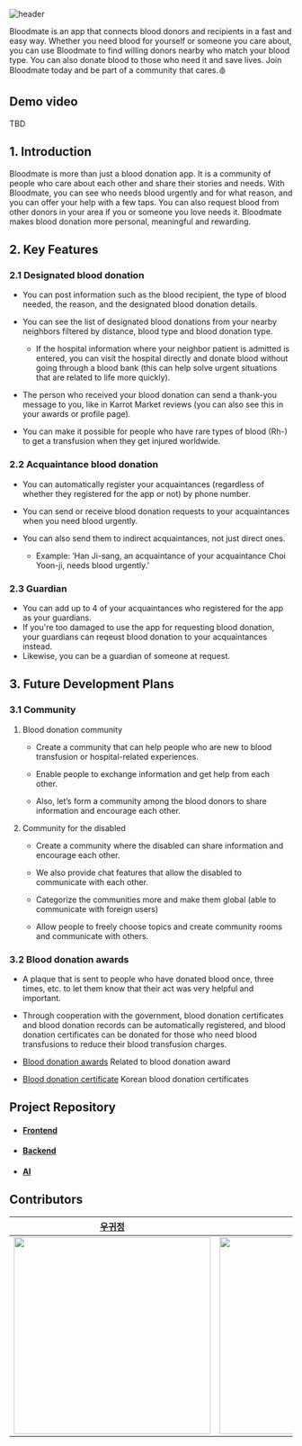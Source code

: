 ![header](https://capsule-render.vercel.app/api?type=rect&color=gradient&height=100&section=header&text=%20Blood%20Mate%20&desc=Blood%20donation%20through%20acquaintances&fontSize=40&textBg=true&fontAlign=22.5&descAlign=65&descAlignY=65&descSize=24)

Bloodmate is an app that connects blood donors and recipients in a fast and easy way. Whether you need blood for yourself or someone you care about, you can use Bloodmate to find willing donors nearby who match your blood type. You can also donate blood to those who need it and save lives. Join Bloodmate today and be part of a community that cares.🩸  

## Demo video
TBD

## 1. Introduction

Bloodmate is more than just a blood donation app. It is a community of people who care about each other and share their stories and needs. With Bloodmate, you can see who needs blood urgently and for what reason, and you can offer your help with a few taps. You can also request blood from other donors in your area if you or someone you love needs it. Bloodmate makes blood donation more personal, meaningful and rewarding. 

## 2. Key Features
### 2.1 Designated blood donation   

- You can post information such as the blood recipient, the type of blood needed, the reason, and the designated blood donation details.
- You can see the list of designated blood donations from your nearby neighbors filtered by distance, blood type and blood donation type.
    - If the hospital information where your neighbor patient is admitted is entered, you can visit the hospital directly and donate blood without going through a blood bank (this can help solve urgent situations that are related to life more quickly).
- The person who received your blood donation can send a thank-you message to you, like in Karrot Market reviews (you can also see this in your awards or profile page).

- You can make it possible for people who have rare types of blood (Rh-) to get a transfusion when they get injured worldwide.

### 2.2 Acquaintance blood donation
- You can automatically register your acquaintances (regardless of whether they registered for the app or not) by phone number.

- You can send or receive blood donation requests to your acquaintances when you need blood urgently.
- You can also send them to indirect acquaintances, not just direct ones.
    - Example: ‘Han Ji-sang, an acquaintance of your acquaintance Choi Yoon-ji, needs blood urgently.’

### 2.3 Guardian
- You can add up to 4 of your acquaintances who registered for the app as your guardians.
- If you're too damaged to use the app for requesting blood donation, your guardians can reqeust blood donation to your acquaintances instead.
- Likewise, you can be a guardian of someone at request.

## 3. Future Development Plans

### 3.1 Community
1) Blood donation community

    - Create a community that can help people who are new to blood transfusion or hospital-related experiences.
    - Enable people to exchange information and get help from each other.

    - Also, let’s form a community among the blood donors to share information and encourage each other.

2) Community for the disabled

    - Create a community where the disabled can share information and encourage each other.
    - We also provide chat features that allow the disabled to communicate with each other.
    - Categorize the communities more and make them global (able to communicate with foreign users)

    - Allow people to freely choose topics and create community rooms and communicate with others.

### 3.2 Blood donation awards

- A plaque that is sent to people who have donated blood once, three times, etc. to let them know that their act was very helpful and important.
- Through cooperation with the government, blood donation certificates and blood donation records can be automatically registered, and blood donation certificates can be donated for those who need blood transfusions to reduce their blood transfusion charges.

- [Blood donation awards](https://www.blood.co.uk/the-donation-process/recognising-donors/) Related to blood donation award
- [Blood donation certificate](https://www.bloodinfo.net/knrcbs/cm/cntnts/cntntsView.do?mi=1142&cntntsId=1022) Korean blood donation certificates

## Project Repository
- #### [Frontend](https://github.com/Blood-Mate/blood-mate-app)
- #### [Backend](https://github.com/Blood-Mate/blood-mate-server)
- #### [AI](https://github.com/Blood-Mate/blood-mate-ai)

## Contributors

| [우귀정](https://github.com/woog2roid)                            | [고성민](https://github.com/ko-success)                            | [한지상](https://github.com/ONground-Korea)                            | [최윤지](https://github.com/yunz0926)                            |
| ----------------------------------------------------------------- | ------------------------------------------------------------------ | ---------------------------------------------------------------------- | ---------------------------------------------------------------- |
| <img src="https://github.com/woog2roid.png" style="width: 350px"> | <img src="https://github.com/ko-success.png" style="width: 350px"> | <img src="https://github.com/ONground-Korea.png" style="width: 350px"> | <img src="https://github.com/yunz0926.png" style="width: 350px"> |

